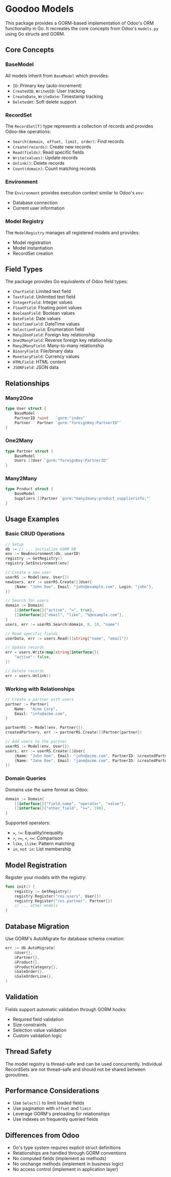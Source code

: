 # Goodoo Models

This package provides a GORM-based implementation of Odoo's ORM functionality in Go. It recreates the core concepts from Odoo's `models.py` using Go structs and GORM.

## Core Concepts

### BaseModel
All models inherit from `BaseModel` which provides:
- `ID`: Primary key (auto-increment)
- `CreateUID`, `WriteUID`: User tracking
- `CreateDate`, `WriteDate`: Timestamp tracking
- `DeletedAt`: Soft delete support

### RecordSet
The `RecordSet[T]` type represents a collection of records and provides Odoo-like operations:
- `Search(domain, offset, limit, order)`: Find records
- `Create(records)`: Create new records
- `Read(fields)`: Read specific fields
- `Write(values)`: Update records
- `Unlink()`: Delete records
- `Count(domain)`: Count matching records

### Environment
The `Environment` provides execution context similar to Odoo's `env`:
- Database connection
- Current user information

### Model Registry
The `ModelRegistry` manages all registered models and provides:
- Model registration
- Model instantiation
- RecordSet creation

## Field Types

The package provides Go equivalents of Odoo field types:

- `CharField`: Limited text field
- `TextField`: Unlimited text field
- `IntegerField`: Integer values
- `FloatField`: Floating point values
- `BooleanField`: Boolean values
- `DateField`: Date values
- `DateTimeField`: DateTime values
- `SelectionField`: Enumeration field
- `Many2OneField`: Foreign key relationship
- `One2ManyField`: Reverse foreign key relationship
- `Many2ManyField`: Many-to-many relationship
- `BinaryField`: File/binary data
- `MonetaryField`: Currency values
- `HTMLField`: HTML content
- `JSONField`: JSON data

## Relationships

### Many2One
```go
type User struct {
    BaseModel
    PartnerID *uint   `gorm:"index"`
    Partner   Partner `gorm:"foreignKey:PartnerID"`
}
```

### One2Many
```go
type Partner struct {
    BaseModel
    Users []User `gorm:"foreignKey:PartnerID"`
}
```

### Many2Many
```go
type Product struct {
    BaseModel
    Suppliers []Partner `gorm:"many2many:product_supplierinfo;"`
}
```

## Usage Examples

### Basic CRUD Operations

```go
// Setup
db := // ... initialize GORM DB
env := NewEnvironment(db, userID)
registry := GetRegistry()
registry.SetEnvironment(env)

// Create a new user
userRS := Model(env, User{})
newUsers, err := userRS.Create([]User{
    {Name: "John Doe", Email: "john@example.com", Login: "john"},
})

// Search for users
domain := Domain{
    []interface{}{"active", "=", true},
    []interface{}{"email", "like", "%@example.com"},
}
users, err := userRS.Search(domain, 0, 10, "name")

// Read specific fields
userData, err := users.Read([]string{"name", "email"})

// Update records
err = users.Write(map[string]interface{}{
    "active": false,
})

// Delete records
err = users.Unlink()
```

### Working with Relationships

```go
// Create a partner with users
partner := Partner{
    Name:  "Acme Corp",
    Email: "info@acme.com",
}

partnerRS := Model(env, Partner{})
createdPartners, err := partnerRS.Create([]Partner{partner})

// Add users to the partner
userRS := Model(env, User{})
users, err := userRS.Create([]User{
    {Name: "John Doe", Email: "john@acme.com", PartnerID: &createdPartners.records[0].ID},
    {Name: "Jane Doe", Email: "jane@acme.com", PartnerID: &createdPartners.records[0].ID},
})
```

### Domain Queries

Domains use the same format as Odoo:
```go
domain := Domain{
    []interface{}{"field_name", "operator", "value"},
    []interface{}{"other_field", ">=", 100},
}
```

Supported operators:
- `=`, `!=`: Equality/inequality
- `>`, `>=`, `<`, `<=`: Comparison
- `like`, `ilike`: Pattern matching
- `in`, `not in`: List membership

## Model Registration

Register your models with the registry:

```go
func init() {
    registry := GetRegistry()
    registry.Register("res.users", User{})
    registry.Register("res.partner", Partner{})
    // ... other models
}
```

## Database Migration

Use GORM's AutoMigrate for database schema creation:

```go
err := db.AutoMigrate(
    &User{},
    &Partner{},
    &Product{},
    &ProductCategory{},
    &SaleOrder{},
    &SaleOrderLine{},
)
```

## Validation

Fields support automatic validation through GORM hooks:
- Required field validation
- Size constraints
- Selection value validation
- Custom validation logic

## Thread Safety

The model registry is thread-safe and can be used concurrently. Individual RecordSets are not thread-safe and should not be shared between goroutines.

## Performance Considerations

- Use `Select()` to limit loaded fields
- Use pagination with `offset` and `limit`
- Leverage GORM's preloading for relationships
- Use indexes on frequently queried fields

## Differences from Odoo

- Go's type system requires explicit struct definitions
- Relationships are handled through GORM conventions
- No computed fields (implement as methods)
- No onchange methods (implement in business logic)
- No access control (implement in application layer)